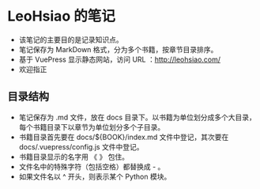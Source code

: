 # LeoHsiao 的笔记

- 该笔记的主要目的是记录知识点。
- 笔记保存为 MarkDown 格式，分为多个书籍，按章节目录排序。
- 基于 VuePress 显示静态网站，访问 URL ：<http://leohsiao.com/>
- 欢迎指正

## 目录结构

- 笔记保存为 .md 文件，放在 docs 目录下。以书籍为单位划分成多个大目录，每个书籍目录下以章节为单位划分多个子目录。
- 书籍目录首先要在 docs/${BOOK}/index.md 文件中登记，其次要在 docs/.vuepress/config.js 文件中登记。
- 书籍目录显示的名字用 《 》 包住。
- 文件名中的特殊字符（包括空格）都替换成 - 。
- 如果文件名以 ^ 开头，则表示某个 Python 模块。
